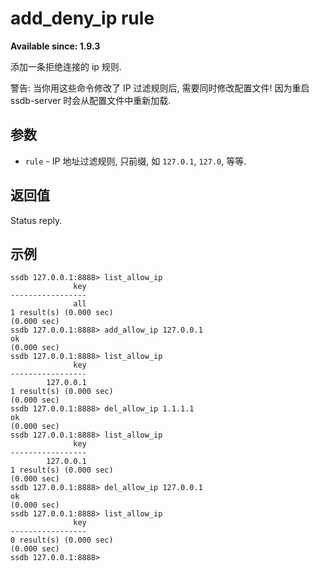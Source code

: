 # add_deny_ip rule

__Available since: 1.9.3__

添加一条拒绝连接的 ip 规则.

<div class="alert alert-warning">
警告: 当你用这些命令修改了 IP 过滤规则后, 需要同时修改配置文件! 因为重启 ssdb-server 时会从配置文件中重新加载.
</div>

## 参数

* `rule` - IP 地址过滤规则, 只前缀, 如 `127.0.1`, `127.0`, 等等.

## 返回值

Status reply.

## 示例

	ssdb 127.0.0.1:8888> list_allow_ip
	              key
	-----------------
	              all
	1 result(s) (0.000 sec)
	(0.000 sec)
	ssdb 127.0.0.1:8888> add_allow_ip 127.0.0.1
	ok
	(0.000 sec)
	ssdb 127.0.0.1:8888> list_allow_ip
	              key
	-----------------
	        127.0.0.1
	1 result(s) (0.000 sec)
	(0.000 sec)
	ssdb 127.0.0.1:8888> del_allow_ip 1.1.1.1
	ok
	(0.000 sec)
	ssdb 127.0.0.1:8888> list_allow_ip
	              key
	-----------------
	        127.0.0.1
	1 result(s) (0.000 sec)
	(0.000 sec)
	ssdb 127.0.0.1:8888> del_allow_ip 127.0.0.1
	ok
	(0.000 sec)
	ssdb 127.0.0.1:8888> list_allow_ip
	              key
	-----------------
	0 result(s) (0.000 sec)
	(0.000 sec)
	ssdb 127.0.0.1:8888> 
